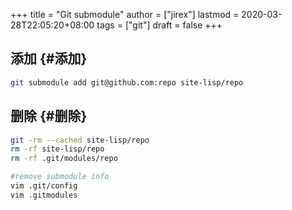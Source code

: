 +++
title = "Git submodule"
author = ["jirex"]
lastmod = 2020-03-28T22:05:20+08:00
tags = ["git"]
draft = false
+++

## 添加 {#添加}

```bash
git submodule add git@github.com:repo site-lisp/repo
```


## 删除 {#删除}

```bash
git -rm --cached site-lisp/repo
rm -rf site-lisp/repo
rm -rf .git/modules/repo

#remove submodule info
vim .git/config
vim .gitmodules
```
